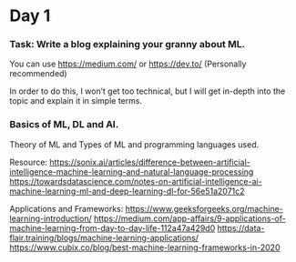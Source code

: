 # Day 1 

### Task: Write a blog explaining your granny about ML.
You can use https://medium.com/ or https://dev.to/ (Personally recommended)

In order to do this, I won’t get too technical, but I will get in-depth into the topic and explain it in simple terms.

### Basics of ML, DL and AI.
Theory of ML and Types of ML and programming languages used.

Resource: https://sonix.ai/articles/difference-between-artificial-intelligence-machine-learning-and-natural-language-processing
https://towardsdatascience.com/notes-on-artificial-intelligence-ai-machine-learning-ml-and-deep-learning-dl-for-56e51a2071c2

Applications and Frameworks:
https://www.geeksforgeeks.org/machine-learning-introduction/
https://medium.com/app-affairs/9-applications-of-machine-learning-from-day-to-day-life-112a47a429d0
https://data-flair.training/blogs/machine-learning-applications/
https://www.cubix.co/blog/best-machine-learning-frameworks-in-2020

